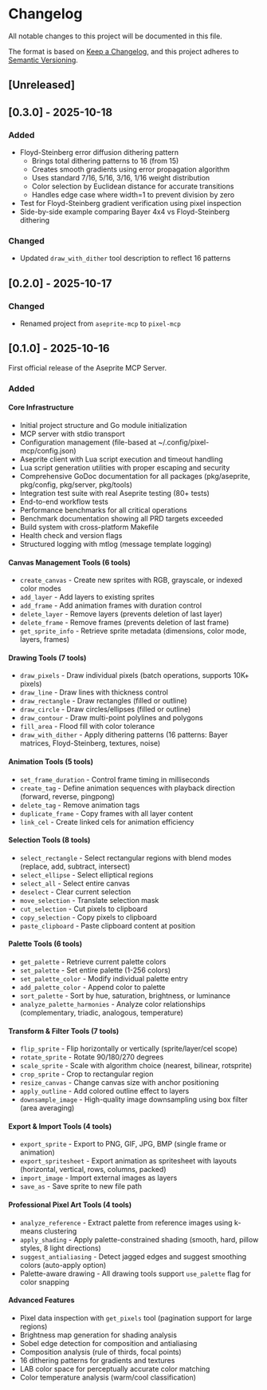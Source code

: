 # Changelog

All notable changes to this project will be documented in this file.

The format is based on [Keep a Changelog](https://keepachangelog.com/en/1.0.0/),
and this project adheres to [Semantic Versioning](https://semver.org/spec/v2.0.0.html).

## [Unreleased]

## [0.3.0] - 2025-10-18

### Added
- Floyd-Steinberg error diffusion dithering pattern
  - Brings total dithering patterns to 16 (from 15)
  - Creates smooth gradients using error propagation algorithm
  - Uses standard 7/16, 5/16, 3/16, 1/16 weight distribution
  - Color selection by Euclidean distance for accurate transitions
  - Handles edge case where width=1 to prevent division by zero
- Test for Floyd-Steinberg gradient verification using pixel inspection
- Side-by-side example comparing Bayer 4x4 vs Floyd-Steinberg dithering

### Changed
- Updated `draw_with_dither` tool description to reflect 16 patterns

## [0.2.0] - 2025-10-17

### Changed
- Renamed project from `aseprite-mcp` to `pixel-mcp`

## [0.1.0] - 2025-10-16

First official release of the Aseprite MCP Server.

### Added

#### Core Infrastructure
- Initial project structure and Go module initialization
- MCP server with stdio transport
- Configuration management (file-based at ~/.config/pixel-mcp/config.json)
- Aseprite client with Lua script execution and timeout handling
- Lua script generation utilities with proper escaping and security
- Comprehensive GoDoc documentation for all packages (pkg/aseprite, pkg/config, pkg/server, pkg/tools)
- Integration test suite with real Aseprite testing (80+ tests)
- End-to-end workflow tests
- Performance benchmarks for all critical operations
- Benchmark documentation showing all PRD targets exceeded
- Build system with cross-platform Makefile
- Health check and version flags
- Structured logging with mtlog (message template logging)

#### Canvas Management Tools (6 tools)
- `create_canvas` - Create new sprites with RGB, grayscale, or indexed color modes
- `add_layer` - Add layers to existing sprites
- `add_frame` - Add animation frames with duration control
- `delete_layer` - Remove layers (prevents deletion of last layer)
- `delete_frame` - Remove frames (prevents deletion of last frame)
- `get_sprite_info` - Retrieve sprite metadata (dimensions, color mode, layers, frames)

#### Drawing Tools (7 tools)
- `draw_pixels` - Draw individual pixels (batch operations, supports 10K+ pixels)
- `draw_line` - Draw lines with thickness control
- `draw_rectangle` - Draw rectangles (filled or outline)
- `draw_circle` - Draw circles/ellipses (filled or outline)
- `draw_contour` - Draw multi-point polylines and polygons
- `fill_area` - Flood fill with color tolerance
- `draw_with_dither` - Apply dithering patterns (16 patterns: Bayer matrices, Floyd-Steinberg, textures, noise)

#### Animation Tools (5 tools)
- `set_frame_duration` - Control frame timing in milliseconds
- `create_tag` - Define animation sequences with playback direction (forward, reverse, pingpong)
- `delete_tag` - Remove animation tags
- `duplicate_frame` - Copy frames with all layer content
- `link_cel` - Create linked cels for animation efficiency

#### Selection Tools (8 tools)
- `select_rectangle` - Select rectangular regions with blend modes (replace, add, subtract, intersect)
- `select_ellipse` - Select elliptical regions
- `select_all` - Select entire canvas
- `deselect` - Clear current selection
- `move_selection` - Translate selection mask
- `cut_selection` - Cut pixels to clipboard
- `copy_selection` - Copy pixels to clipboard
- `paste_clipboard` - Paste clipboard content at position

#### Palette Tools (6 tools)
- `get_palette` - Retrieve current palette colors
- `set_palette` - Set entire palette (1-256 colors)
- `set_palette_color` - Modify individual palette entry
- `add_palette_color` - Append color to palette
- `sort_palette` - Sort by hue, saturation, brightness, or luminance
- `analyze_palette_harmonies` - Analyze color relationships (complementary, triadic, analogous, temperature)

#### Transform & Filter Tools (7 tools)
- `flip_sprite` - Flip horizontally or vertically (sprite/layer/cel scope)
- `rotate_sprite` - Rotate 90/180/270 degrees
- `scale_sprite` - Scale with algorithm choice (nearest, bilinear, rotsprite)
- `crop_sprite` - Crop to rectangular region
- `resize_canvas` - Change canvas size with anchor positioning
- `apply_outline` - Add colored outline effect to layers
- `downsample_image` - High-quality image downsampling using box filter (area averaging)

#### Export & Import Tools (4 tools)
- `export_sprite` - Export to PNG, GIF, JPG, BMP (single frame or animation)
- `export_spritesheet` - Export animation as spritesheet with layouts (horizontal, vertical, rows, columns, packed)
- `import_image` - Import external images as layers
- `save_as` - Save sprite to new file path

#### Professional Pixel Art Tools (4 tools)
- `analyze_reference` - Extract palette from reference images using k-means clustering
- `apply_shading` - Apply palette-constrained shading (smooth, hard, pillow styles, 8 light directions)
- `suggest_antialiasing` - Detect jagged edges and suggest smoothing colors (auto-apply option)
- Palette-aware drawing - All drawing tools support `use_palette` flag for color snapping

#### Advanced Features
- Pixel data inspection with `get_pixels` tool (pagination support for large regions)
- Brightness map generation for shading analysis
- Sobel edge detection for composition and antialiasing
- Composition analysis (rule of thirds, focal points)
- 16 dithering patterns for gradients and textures
- LAB color space for perceptually accurate color matching
- Color temperature analysis (warm/cool classification)